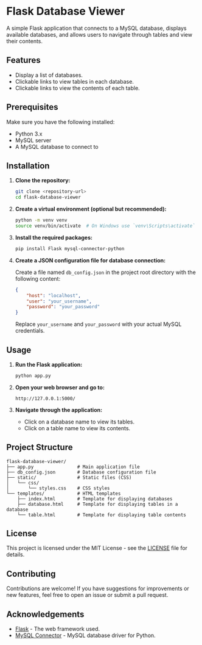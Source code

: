 # Flask Database Viewer

A simple Flask application that connects to a MySQL database, displays available databases, and allows users to navigate through tables and view their contents.

## Features

- Display a list of databases.
- Clickable links to view tables in each database.
- Clickable links to view the contents of each table.

## Prerequisites

Make sure you have the following installed:

- Python 3.x
- MySQL server
- A MySQL database to connect to

## Installation

1. **Clone the repository:**

   ```bash
   git clone <repository-url>
   cd flask-database-viewer
   ```

2. **Create a virtual environment (optional but recommended):**

   ```bash
   python -m venv venv
   source venv/bin/activate  # On Windows use `venv\Scripts\activate`
   ```

3. **Install the required packages:**

   ```bash
   pip install Flask mysql-connector-python
   ```

4. **Create a JSON configuration file for database connection:**

   Create a file named `db_config.json` in the project root directory with the following content:

   ```json
   {
       "host": "localhost",
       "user": "your_username",
       "password": "your_password"
   }
   ```

   Replace `your_username` and `your_password` with your actual MySQL credentials.

## Usage

1. **Run the Flask application:**

   ```bash
   python app.py
   ```

2. **Open your web browser and go to:**

   ```
   http://127.0.0.1:5000/
   ```

3. **Navigate through the application:**

   - Click on a database name to view its tables.
   - Click on a table name to view its contents.

## Project Structure

```
flask-database-viewer/
├── app.py                # Main application file
├── db_config.json        # Database configuration file
├── static/               # Static files (CSS)
│   └── css/
│       └── styles.css    # CSS styles
└── templates/            # HTML templates
    ├── index.html        # Template for displaying databases
    ├── database.html     # Template for displaying tables in a database
    └── table.html        # Template for displaying table contents
```

## License

This project is licensed under the MIT License - see the [LICENSE](LICENSE) file for details.

## Contributing

Contributions are welcome! If you have suggestions for improvements or new features, feel free to open an issue or submit a pull request.

## Acknowledgements

- [Flask](https://flask.palletsprojects.com/) - The web framework used.
- [MySQL Connector](https://dev.mysql.com/doc/connector-python/en/) - MySQL database driver for Python.
```